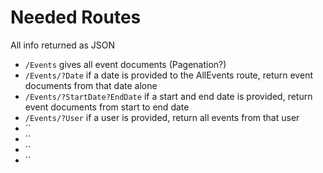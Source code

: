 # Needed Routes

All info returned as JSON

* `/Events` gives all event documents (Pagenation?)
* `/Events/?Date` if a date is provided to the AllEvents route, return event documents from that date alone
* `/Events/?StartDate?EndDate` if a start and end date is provided, return event documents from start to end date
* `/Events/?User` if a user is provided, return all events from that user
* ``
* ``
* ``
* ``
